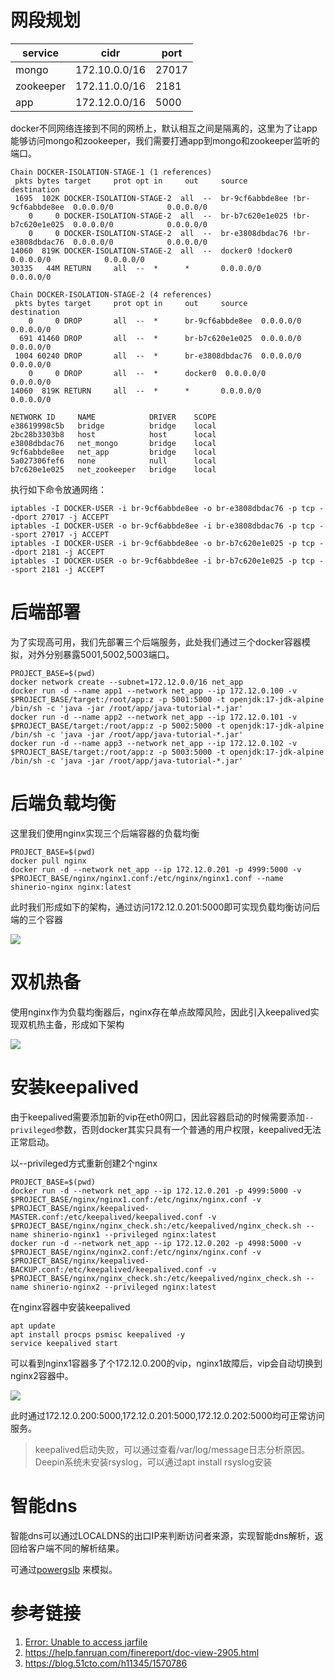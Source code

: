 # 网段规划

| service | cidr | port  |
| --- | --- |-------|
| mongo | 172.10.0.0/16 | 27017 |
| zookeeper | 172.11.0.0/16 | 2181  |
| app | 172.12.0.0/16 | 5000  |

docker不同网络连接到不同的网桥上，默认相互之间是隔离的，这里为了让app能够访问mongo和zookeeper，我们需要打通app到mongo和zookeeper监听的端口。

```
Chain DOCKER-ISOLATION-STAGE-1 (1 references)
 pkts bytes target     prot opt in     out     source               destination         
 1695  102K DOCKER-ISOLATION-STAGE-2  all  --  br-9cf6abbde8ee !br-9cf6abbde8ee  0.0.0.0/0            0.0.0.0/0           
    0     0 DOCKER-ISOLATION-STAGE-2  all  --  br-b7c620e1e025 !br-b7c620e1e025  0.0.0.0/0            0.0.0.0/0           
    0     0 DOCKER-ISOLATION-STAGE-2  all  --  br-e3808dbdac76 !br-e3808dbdac76  0.0.0.0/0            0.0.0.0/0           
14060  819K DOCKER-ISOLATION-STAGE-2  all  --  docker0 !docker0  0.0.0.0/0            0.0.0.0/0           
30335   44M RETURN     all  --  *      *       0.0.0.0/0            0.0.0.0/0           

Chain DOCKER-ISOLATION-STAGE-2 (4 references)
 pkts bytes target     prot opt in     out     source               destination         
    0     0 DROP       all  --  *      br-9cf6abbde8ee  0.0.0.0/0            0.0.0.0/0           
  691 41460 DROP       all  --  *      br-b7c620e1e025  0.0.0.0/0            0.0.0.0/0           
 1004 60240 DROP       all  --  *      br-e3808dbdac76  0.0.0.0/0            0.0.0.0/0           
    0     0 DROP       all  --  *      docker0  0.0.0.0/0            0.0.0.0/0           
14060  819K RETURN     all  --  *      *       0.0.0.0/0            0.0.0.0/0       

NETWORK ID     NAME            DRIVER    SCOPE
e38619998c5b   bridge          bridge    local
2bc28b3303b8   host            host      local
e3808dbdac76   net_mongo       bridge    local
9cf6abbde8ee   net_app         bridge    local
5a027306fef6   none            null      local
b7c620e1e025   net_zookeeper   bridge    local
```

执行如下命令放通网络：

```shell
iptables -I DOCKER-USER -i br-9cf6abbde8ee -o br-e3808dbdac76 -p tcp --dport 27017 -j ACCEPT
iptables -I DOCKER-USER -o br-9cf6abbde8ee -i br-e3808dbdac76 -p tcp --sport 27017 -j ACCEPT
iptables -I DOCKER-USER -i br-9cf6abbde8ee -o br-b7c620e1e025 -p tcp --dport 2181 -j ACCEPT
iptables -I DOCKER-USER -o br-9cf6abbde8ee -i br-b7c620e1e025 -p tcp --sport 2181 -j ACCEPT
```

# 后端部署

为了实现高可用，我们先部署三个后端服务，此处我们通过三个docker容器模拟，对外分别暴露5001,5002,5003端口。

```shell
PROJECT_BASE=$(pwd)
docker network create --subnet=172.12.0.0/16 net_app
docker run -d --name app1 --network net_app --ip 172.12.0.100 -v $PROJECT_BASE/target:/root/app:z -p 5001:5000 -t openjdk:17-jdk-alpine /bin/sh -c 'java -jar /root/app/java-tutorial-*.jar'
docker run -d --name app2 --network net_app --ip 172.12.0.101 -v $PROJECT_BASE/target:/root/app:z -p 5002:5000 -t openjdk:17-jdk-alpine /bin/sh -c 'java -jar /root/app/java-tutorial-*.jar'
docker run -d --name app3 --network net_app --ip 172.12.0.102 -v $PROJECT_BASE/target:/root/app:z -p 5003:5000 -t openjdk:17-jdk-alpine /bin/sh -c 'java -jar /root/app/java-tutorial-*.jar'
```

# 后端负载均衡

这里我们使用nginx实现三个后端容器的负载均衡

```shell
PROJECT_BASE=$(pwd)
docker pull nginx
docker run -d --network net_app --ip 172.12.0.201 -p 4999:5000 -v $PROJECT_BASE/nginx/nginx1.conf:/etc/nginx/nginx1.conf --name shinerio-nginx nginx:latest
```

此时我们形成如下的架构，通过访问172.12.0.201:5000即可实现负载均衡访问后端的三个容器

![](https://shinerio.oss-cn-beijing.aliyuncs.com/blog_images/uncategory20220209222121.png)

# 双机热备

使用nginx作为负载均衡器后，nginx存在单点故障风险，因此引入keepalived实现双机热主备，形成如下架构

![](https://shinerio.oss-cn-beijing.aliyuncs.com/blog_images/uncategory20220209223438.png)

# **安装keepalived**

由于keepalived需要添加新的vip在eth0网口，因此容器启动的时候需要添加`--privileged`参数，否则docker其实只具有一个普通的用户权限，keepalived无法正常启动。

以--privileged方式重新创建2个nginx

```shell
PROJECT_BASE=$(pwd)
docker run -d --network net_app --ip 172.12.0.201 -p 4999:5000 -v $PROJECT_BASE/nginx/nginx1.conf:/etc/nginx/nginx.conf -v $PROJECT_BASE/nginx/keepalived-MASTER.conf:/etc/keepalived/keepalived.conf -v $PROJECT_BASE/nginx/nginx_check.sh:/etc/keepalived/nginx_check.sh --name shinerio-nginx1 --privileged nginx:latest
docker run -d --network net_app --ip 172.12.0.202 -p 4998:5000 -v $PROJECT_BASE/nginx/nginx2.conf:/etc/nginx/nginx.conf -v $PROJECT_BASE/nginx/keepalived-BACKUP.conf:/etc/keepalived/keepalived.conf -v $PROJECT_BASE/nginx/nginx_check.sh:/etc/keepalived/nginx_check.sh --name shinerio-nginx2 --privileged nginx:latest
```

在nginx容器中安装keepalived

```shell
apt update
apt install procps psmisc keepalived -y
service keepalived start
```

可以看到nginx1容器多了个172.12.0.200的vip，nginx1故障后，vip会自动切换到nginx2容器中。

![](https://shinerio.oss-cn-beijing.aliyuncs.com/blog_images/20220213184811.png)

此时通过172.12.0.200:5000,172.12.0.201:5000,172.12.0.202:5000均可正常访问服务。

> keepalived启动失败，可以通过查看/var/log/message日志分析原因。Deepin系统未安装rsyslog，可以通过apt install rsyslog安装

# 智能dns

智能dns可以通过LOCALDNS的出口IP来判断访问者来源，实现智能dns解析，返回给客户端不同的解析结果。

可通过[powergslb](https://github.com/AlekseyChudov/powergslb) 来模拟。

# 参考链接

1. [Error: Unable to access jarfile](https://blog.csdn.net/wfq784967698/article/details/99412800)
2. https://help.fanruan.com/finereport/doc-view-2905.html
3. https://blog.51cto.com/h11345/1570786